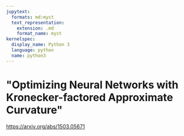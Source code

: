 ```yaml
---
jupytext:
  formats: md:myst
  text_representation:
    extension: .md
    format_name: myst
kernelspec:
  display_name: Python 3
  language: python
  name: python3
---
```


# "Optimizing Neural Networks with Kronecker-factored Approximate Curvature"

https://arxiv.org/abs/1503.05671
